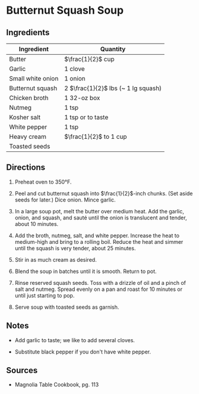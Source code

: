 # Butternut Squash Soup

## Ingredients

| Ingredient | Quantity |
| --- | --- |
| Butter | $\frac{1}{2}$ cup |
| Garlic | 1 clove |
| Small white onion | 1 onion |
| Butternut squash | 2 $\frac{1}{2}$ lbs (~ 1 lg squash) |
| Chicken broth | 1 32-oz box |
| Nutmeg | 1 tsp |
| Kosher salt | 1 tsp or to taste |
| White pepper | 1 tsp |
| Heavy cream | $\frac{1}{2}$ to 1 cup |
| Toasted seeds |

## Directions

1. Preheat oven to 350°F.

2. Peel and cut butternut squash into $\frac{1}{2}$-inch chunks. (Set aside
   seeds for later.) Dice onion. Mince garlic.

3. In a large soup pot, melt the butter over medium heat. Add the garlic,
   onion, and squash, and sauté until the onion is translucent and tender,
   about 10 minutes.

4. Add the broth, nutmeg, salt, and white pepper. Increase the heat to
   medium-high and bring to a rolling boil. Reduce the heat and simmer until
   the squash is very tender, about 25 minutes.

5. Stir in as much cream as desired.

6. Blend the soup in batches until it is smooth. Return to pot.

7. Rinse reserved squash seeds. Toss with a drizzle of oil and a pinch of salt
   and nutmeg. Spread evenly on a pan and roast for 10 minutes or until just
   starting to pop.

8. Serve soup with toasted seeds as garnish.

## Notes

- Add garlic to taste; we like to add several cloves.

- Substitute black pepper if you don't have white pepper.


## Sources

- Magnolia Table Cookbook, pg. 113
